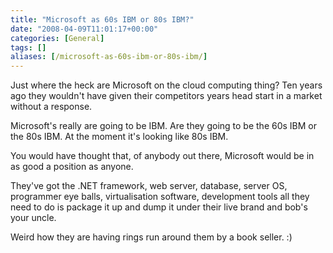 ```yaml
---
title: "Microsoft as 60s IBM or 80s IBM?"
date: "2008-04-09T11:01:17+00:00"
categories: [General]
tags: []
aliases: [/microsoft-as-60s-ibm-or-80s-ibm/]
---
```


Just where the heck are Microsoft on the cloud computing thing? Ten years ago they wouldn't have given their competitors years head start in a market without a response.

Microsoft's really are going to be IBM. Are they going to be the 60s IBM or the 80s IBM. At the moment it's looking like 80s IBM.

You would have thought that, of anybody out there, Microsoft would be in as good a position as anyone.

They've got the .NET framework, web server, database, server OS, programmer eye balls, virtualisation software, development tools all they need to do is package it up and dump it under their live brand and bob's your uncle.

Weird how they are having rings run around them by a book seller. :)
